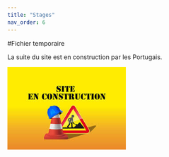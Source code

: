 ```yaml
---
title: "Stages"
nav_order: 6
---
```


#Fichier temporaire

La suite du site est en construction par les Portugais.

![Les portugais sont en train de construire le site](../assets/images/site_construction.jpeg)

